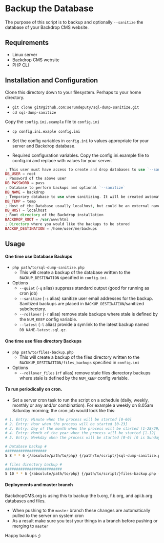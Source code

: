 Backup the Database
===================

The purpose of this script is to backup and optionally `--sanitize` the database
of your Backdrop CMS website.

Requirements
------------

* Linux server
* Backdrop CMS website
* PHP CLI

Installation and Configuration
-------------------------------

Clone this directory down to your filesystem. Perhaps to your home directory.
  * `git clone git@github.com:serundeputy/sql-dump-sanitize.git`
  * `cd sql-dump-sanitize`

Copy the `config.ini.example` file to `config.ini`
  * `cp config.ini.exaple config.ini`
  * Set the config variables in `config.ini` to values appropriate for your
  server and Backdrop database.

  * Required configuration variables. Copy the config.ini.example file to
  config.ini and replace with values for your server.

  ```php
  ; This user must have access to create and drop databases to use `--sanitize`
  DB_USER = root
  ; Password of the above user
  DB_PASSWORD = pass
  ; Database to perform backups and optional `--sanitize`
  DB_NAME = backdrop
  ; Temporary database to use when sanitizing. It will be created automatically.
  DB_TEMP = temp
  ; Host of the Database usually localhost, but could be an external name or IP
  DB_HOST = localhost
  ; Root directory of the Backdrop installation
  BACKDROP_ROOT = /var/www/html
  ; Directory where you would like the backups to be stored
  BACKUP_DESTINATION = /home/user/me/backups
  ```

Usage
-----

#### One time use Database Backups
* `php path/to/sql-dump-sanitize.php`
  * This will create a backup of the database written to the
  `BACKUP_DESTINATION` specified in `config.ini`.
* Options
  * `--quiet` (`-q` alias) suppress standard output (good for running as cron
    job)
  * `--sanitize` (`-s` alias) sanitize user email addresses for the backup.
  Sanitized backups are placed in `BACKUP_DESTINATION`/sanitized subdirectory.
  * `--rollover` (`-r` alias) remove stale backups where stale is defined by the
  `NUM_KEEP` config variable.
  * `--latest` (`-l` alias) provide a symlink to the latest backup named `DB_NAME-latest.sql.gz`.

#### One time use files directory Backups
* `php path/to/files-backup.php`
  * This will create a backup of the files directory written to the
  `BACKKUP_DESTINATION/files_backups` specified in `config.ini`
* Options
  * `--rollover_files` (`rf` alias) remove stale files dierectory backups where
  stale is defined by the `NUM_KEEP` config variable.

#### To run periodically on cron.
* Set a server cron task to run the script on a schedule (daily, weekly, monthly
or any and/or combination). For example a weekly on 8.05am Saturday morning; the
cron job would look like this:

```bash
# 1. Entry: Minute when the process will be started [0-60]
# 2. Entry: Hour when the process will be started [0-23]
# 3. Entry: Day of the month when the process will be started [1-28/29/30/31]
# 4. Entry: Month of the year when the process will be started [1-12]
# 5. Entry: Weekday when the process will be started [0-6] [0 is Sunday]

# Database backup #
###################
5 8 * * 6 {/absolute/path/to/php} {/path/to/script/}sql-dump-sanitize.php --quiet

# files directory backup #
##########################
5 10 * * 6 {/absolute/path/to/php} {/path/to/script/}files-backup.php --rollover_files
```

#### Deployments and master branch

BackdropCMS.org is using this to backup the b.org, f.b.org, and api.b.org databases and files.

* When pushing to the `master` branch these changes are automatically pulled to the server on system cron
* As a result make sure you test your things in a branch before pushing or merging to `master`

Happy backups ;)

